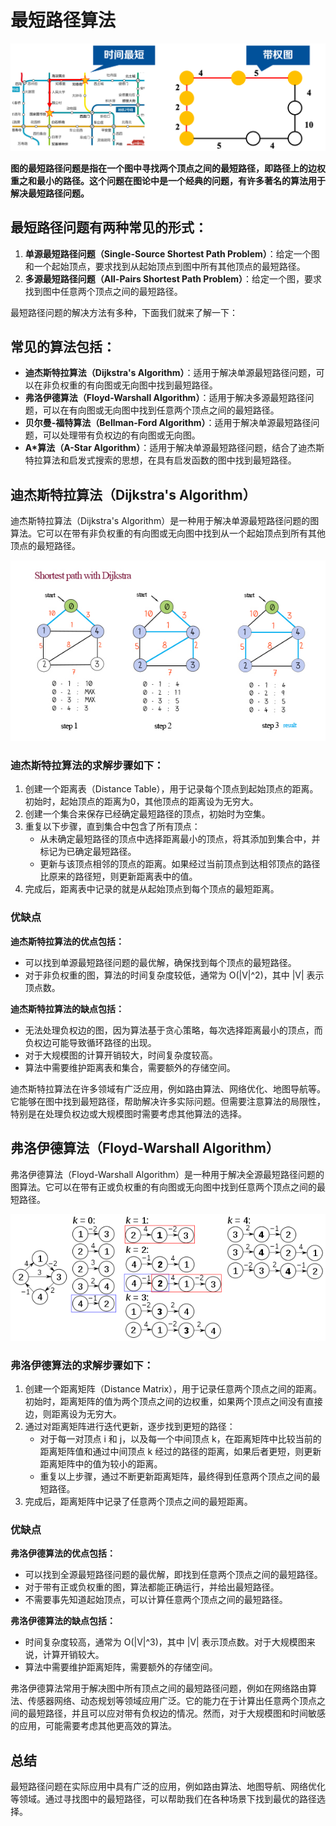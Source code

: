 # 最短路径算法

![shortest path](../../../resources/images/shortest-path.png)

**图的最短路径问题是指在一个图中寻找两个顶点之间的最短路径，即路径上的边权重之和最小的路径。这个问题在图论中是一个经典的问题，有许多著名的算法用于解决最短路径问题。**

## 最短路径问题有两种常见的形式：
1. **单源最短路径问题（Single-Source Shortest Path Problem）**：给定一个图和一个起始顶点，要求找到从起始顶点到图中所有其他顶点的最短路径。
2. **多源最短路径问题（All-Pairs Shortest Path Problem）**：给定一个图，要求找到图中任意两个顶点之间的最短路径。


最短路径问题的解决方法有多种，下面我们就来了解一下：

## 常见的算法包括：
- **迪杰斯特拉算法（Dijkstra's Algorithm）**：适用于解决单源最短路径问题，可以在非负权重的有向图或无向图中找到最短路径。
- **弗洛伊德算法（Floyd-Warshall Algorithm）**：适用于解决多源最短路径问题，可以在有向图或无向图中找到任意两个顶点之间的最短路径。
- **贝尔曼-福特算法（Bellman-Ford Algorithm）**：适用于解决单源最短路径问题，可以处理带有负权边的有向图或无向图。
- **A*算法（A-Star Algorithm）**：适用于解决单源最短路径问题，结合了迪杰斯特拉算法和启发式搜索的思想，在具有启发函数的图中找到最短路径。

## 迪杰斯特拉算法（Dijkstra's Algorithm）

迪杰斯特拉算法（Dijkstra's Algorithm）是一种用于解决单源最短路径问题的图算法。它可以在带有非负权重的有向图或无向图中找到从一个起始顶点到所有其他顶点的最短路径。

![Dijkstra's Algorithm](../../../resources/images/Dijkstra.jpeg)

### 迪杰斯特拉算法的求解步骤如下：
1. 创建一个距离表（Distance Table），用于记录每个顶点到起始顶点的距离。初始时，起始顶点的距离为0，其他顶点的距离设为无穷大。
2. 创建一个集合来保存已经确定最短路径的顶点，初始时为空集。
3. 重复以下步骤，直到集合中包含了所有顶点：
    - 从未确定最短路径的顶点中选择距离最小的顶点，将其添加到集合中，并标记为已确定最短路径。
    - 更新与该顶点相邻的顶点的距离。如果经过当前顶点到达相邻顶点的路径比原来的路径短，则更新距离表中的值。
4. 完成后，距离表中记录的就是从起始顶点到每个顶点的最短距离。

### 优缺点

**迪杰斯特拉算法的优点包括：**
- 可以找到单源最短路径问题的最优解，确保找到每个顶点的最短路径。
- 对于非负权重的图，算法的时间复杂度较低，通常为 O(|V|^2)，其中 |V| 表示顶点数。

**迪杰斯特拉算法的缺点包括：**
- 无法处理负权边的图，因为算法基于贪心策略，每次选择距离最小的顶点，而负权边可能导致循环路径的出现。
- 对于大规模图的计算开销较大，时间复杂度较高。
- 算法中需要维护距离表和集合，需要额外的存储空间。

迪杰斯特拉算法在许多领域有广泛应用，例如路由算法、网络优化、地图导航等。它能够在图中找到最短路径，帮助解决许多实际问题。但需要注意算法的局限性，特别是在处理负权边或大规模图时需要考虑其他算法的选择。

## 弗洛伊德算法（Floyd-Warshall Algorithm）

弗洛伊德算法（Floyd-Warshall Algorithm）是一种用于解决全源最短路径问题的图算法。它可以在带有正或负权重的有向图或无向图中找到任意两个顶点之间的最短路径。

![floyd](../../../resources/images/Floyd.png)

### 弗洛伊德算法的求解步骤如下：
1. 创建一个距离矩阵（Distance Matrix），用于记录任意两个顶点之间的距离。初始时，距离矩阵的值为两个顶点之间的边权重，如果两个顶点之间没有直接边，则距离设为无穷大。
2. 通过对距离矩阵进行迭代更新，逐步找到更短的路径：
   - 对于每一对顶点 i 和 j，以及每一个中间顶点 k，在距离矩阵中比较当前的距离矩阵值和通过中间顶点 k 经过的路径的距离，如果后者更短，则更新距离矩阵中的值为较小的距离。
   - 重复以上步骤，通过不断更新距离矩阵，最终得到任意两个顶点之间的最短路径。
3. 完成后，距离矩阵中记录了任意两个顶点之间的最短距离。

### 优缺点

**弗洛伊德算法的优点包括：**
- 可以找到全源最短路径问题的最优解，即找到任意两个顶点之间的最短路径。
- 对于带有正或负权重的图，算法都能正确运行，并给出最短路径。
- 不需要事先知道起始顶点，可以计算任意两个顶点之间的最短路径。

**弗洛伊德算法的缺点包括：**
- 时间复杂度较高，通常为 O(|V|^3)，其中 |V| 表示顶点数。对于大规模图来说，计算开销较大。
- 算法中需要维护距离矩阵，需要额外的存储空间。

弗洛伊德算法常用于解决图中所有顶点之间的最短路径问题，例如在网络路由算法、传感器网络、动态规划等领域应用广泛。它的能力在于计算出任意两个顶点之间的最短路径，并且可以应对带有负权边的情况。然而，对于大规模图和时间敏感的应用，可能需要考虑其他更高效的算法。

## 总结
最短路径问题在实际应用中具有广泛的应用，例如路由算法、地图导航、网络优化等领域。通过寻找图中的最短路径，可以帮助我们在各种场景下找到最优的路径选择。

